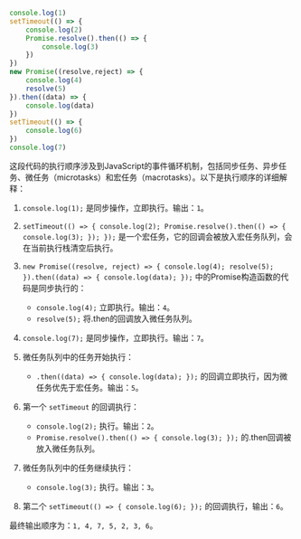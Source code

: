 ```js
console.log(1)
setTimeout(() => {
    console.log(2)
    Promise.resolve().then(() => {
        console.log(3)
    })
})
new Promise((resolve,reject) => {
    console.log(4)
    resolve(5)
}).then((data) => {
    console.log(data)
})
setTimeout(() => {
    console.log(6)
})
console.log(7)
```
这段代码的执行顺序涉及到JavaScript的事件循环机制，包括同步任务、异步任务、微任务（microtasks）和宏任务（macrotasks）。以下是执行顺序的详细解释：

1. `console.log(1);` 是同步操作，立即执行。输出：`1`。

2. `setTimeout(() => { console.log(2); Promise.resolve().then(() => { console.log(3); }); });` 是一个宏任务，它的回调会被放入宏任务队列，会在当前执行栈清空后执行。

3. `new Promise((resolve, reject) => { console.log(4); resolve(5); }).then((data) => { console.log(data); });` 中的Promise构造函数的代码是同步执行的：
   - `console.log(4);` 立即执行。输出：`4`。
   - `resolve(5);` 将.then的回调放入微任务队列。

4. `console.log(7);` 是同步操作，立即执行。输出：`7`。

5. 微任务队列中的任务开始执行：
   - `.then((data) => { console.log(data); });` 的回调立即执行，因为微任务优先于宏任务。输出：`5`。

6. 第一个 `setTimeout` 的回调执行：
   - `console.log(2);` 执行。输出：`2`。
   - `Promise.resolve().then(() => { console.log(3); });` 的.then回调被放入微任务队列。

7. 微任务队列中的任务继续执行：
   - `console.log(3);` 执行。输出：`3`。

8. 第二个 `setTimeout(() => { console.log(6); });` 的回调执行，输出：`6`。

最终输出顺序为：`1, 4, 7, 5, 2, 3, 6`。

